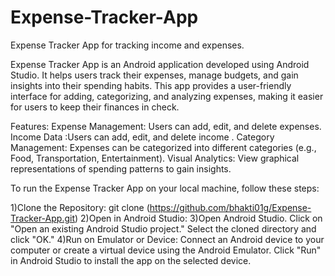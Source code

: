 # Expense-Tracker-App
Expense Tracker App for tracking income and expenses.

Expense Tracker App is an Android application developed using Android Studio. It helps users track their expenses, manage budgets, and gain insights into their spending habits. This app provides a user-friendly interface for adding, categorizing, and analyzing expenses, making it easier for users to keep their finances in check.



Features:
Expense Management: Users can add, edit, and delete expenses.
Income Data :Users can add, edit, and delete income .
Category Management: Expenses can be categorized into different categories (e.g., Food, Transportation, Entertainment).
Visual Analytics: View graphical representations of spending patterns to gain insights.

To run the Expense Tracker App on your local machine, follow these steps:

1)Clone the Repository:
git clone (https://github.com/bhakti01g/Expense-Tracker-App.git)
2)Open in Android Studio:
3)Open Android Studio.
Click on "Open an existing Android Studio project."
Select the cloned directory and click "OK."
4)Run on Emulator or Device:
Connect an Android device to your computer or create a virtual device using the Android Emulator.
Click "Run" in Android Studio to install the app on the selected device.
